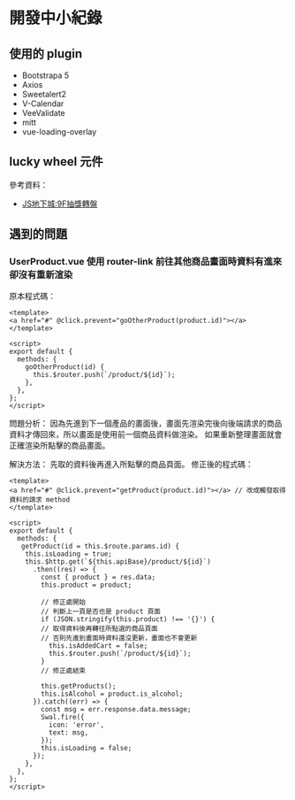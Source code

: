 # 開發中小紀錄
## 使用的 plugin
- Bootstrapa 5
- Axios
- Sweetalert2
- V-Calendar
- VeeValidate
- mitt
- vue-loading-overlay

## lucky wheel 元件
參考資料：
- [JS地下城:9F抽獎轉盤](https://medium.com/js%E5%9C%B0%E4%B8%8B%E5%9F%8E-if-99%E4%B9%98%E6%B3%95%E8%A1%A8/js%E5%9C%B0%E4%B8%8B%E5%9F%8E-9f%E6%8A%BD%E7%8D%8E%E8%BD%89%E7%9B%A4-92f940d06c)

## 遇到的問題
### UserProduct.vue 使用 router-link 前往其他商品畫面時資料有進來卻沒有重新渲染

原本程式碼：
```
<template>
<a href="#" @click.prevent="goOtherProduct(product.id)"></a>
</template>

<script>
export default {
  methods: {
    goOtherProduct(id) {
      this.$router.push(`/product/${id}`);
    },
  },
};
</script>
```
問題分析：
因為先進到下一個產品的畫面後，畫面先渲染完後向後端請求的商品資料才傳回來，所以畫面是使用前一個商品資料做渲染。
如果重新整理畫面就會正確渲染所點擊的商品畫面。

解決方法：
先取的資料後再進入所點擊的商品頁面。
修正後的程式碼：
```
<template>
<a href="#" @click.prevent="getProduct(product.id)"></a> // 改成觸發取得資料的請求 method
</template>

<script>
export default {
  methods: {
   getProduct(id = this.$route.params.id) {
    this.isLoading = true;
    this.$http.get(`${this.apiBase}/product/${id}`)
      .then((res) => {
        const { product } = res.data;
        this.product = product;

        // 修正處開始
        // 判斷上一頁是否也是 product 頁面
        if (JSON.stringify(this.product) !== '{}') {
        // 取得資料後再轉往所點選的商品頁面
        // 否則先進到畫面時資料還沒更新，畫面也不會更新
          this.isAddedCart = false;
          this.$router.push(`/product/${id}`);
        }
        // 修正處結束

        this.getProducts();
        this.isAlcohol = product.is_alcohol;
      }).catch((err) => {
        const msg = err.response.data.message;
        Swal.fire({
          icon: 'error',
          text: msg,
        });
        this.isLoading = false;
      });
    },   
  },
};
</script>
```

